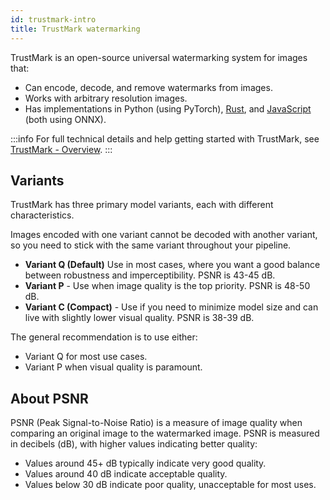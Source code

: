 ```yaml
---
id: trustmark-intro
title: TrustMark watermarking
---
```


TrustMark is an open-source universal watermarking system for images that:  

- Can encode, decode, and remove watermarks from images.
- Works with arbitrary resolution images.
- Has implementations in Python (using PyTorch), [Rust](trustmark/rust/README.md), and [JavaScript](trustmark/js/README.md) (both using ONNX).

:::info
For full technical details and help getting started with TrustMark, see [TrustMark - Overview](trustmark/README.md).
:::

## Variants

TrustMark has three primary model variants, each with different characteristics.

Images encoded with one variant cannot be decoded with another variant, so you need to stick with the same variant throughout your pipeline.

- **Variant Q (Default)** Use in most cases, where you want a good balance between robustness and imperceptibility.  PSNR is 43-45 dB. 
- **Variant P** - Use when image quality is the top priority. PSNR is 48-50 dB.
- **Variant C (Compact)** - Use if you need to minimize model size and can live with slightly lower visual quality. PSNR is 38-39 dB.

The general recommendation is to use either:
- Variant Q for most use cases.
- Variant P when visual quality is paramount.

## About PSNR

PSNR (Peak Signal-to-Noise Ratio) is a measure of image quality when comparing an original image to the watermarked image. PSNR is measured in decibels (dB), with higher values indicating better quality:
- Values around 45+ dB typically indicate very good quality.
- Values around 40 dB indicate acceptable quality.
- Values below 30 dB indicate poor quality, unacceptable for most uses.

